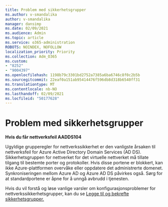 ```yaml
---
title: Problem med sikkerhetsgrupper
ms.author: v-smandalika
author: v-smandalika
manager: dansimp
ms.date: 02/09/2021
ms.audience: Admin
ms.topic: article
ms.service: o365-administration
ROBOTS: NOINDEX, NOFOLLOW
localization_priority: Priority
ms.collection: Adm_O365
ms.custom:
- "8252"
- "9004397"
ms.openlocfilehash: 1198b79c3301bd2752a7385a6ba6746c8f0c2b5b
ms.sourcegitcommit: 22eaf0a151ab95414476f596db8d318b6540ff31
ms.translationtype: MT
ms.contentlocale: nb-NO
ms.lasthandoff: 02/09/2021
ms.locfileid: "50177628"
---
```

# <a name="issue-with-security-groups"></a>Problem med sikkerhetsgrupper

**Hvis du får nettverksfeil AADDS104**

Ugyldige grupperegler for nettverkssikkerhet er den vanligste årsaken til nettverksfeil for Azure Active Directory Domain Services (AD DS). Sikkerhetsgruppen for nettverket for det virtuelle nettverket må tillate tilgang til bestemte porter og protokoller. Hvis disse portene er blokkert, kan ikke Azure-plattformen overvåke eller oppdatere det administrerte domenet. Synkroniseringen mellom Azure AD og Azure AD DS påvirkes også. Sørg for at standardportene er åpne for å unngå avbrudd i tjenesten.

Hvis du vil forstå og løse vanlige varsler om konfigurasjonsproblemer for nettverkssikkerhetsgrupper, kan du se [Legge til og bekrefte sikkerhetsgrupper.](https://docs.microsoft.com/azure/active-directory-domain-services/alert-nsg#verify-and-edit-existing-security-rules)
